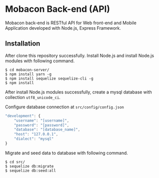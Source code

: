 # Mobacon Back-end (API)

Mobacon back-end is RESTful API for Web front-end and Mobile Application developed with Node.js, Express Framework.

## Installation
After clone this repository successfully. Install Node.js and install Node.js modules with following command.
	
	$ cd mobacon-server/
	$ npm install yarn -g
	$ npm install sequelize sequelize-cli -g
	$ npm install

After install Node.js modules successfully, create a mysql database with collection `utf8_unicode_ci`.

Configure database connection at `src/config/config.json`

```javascript
"development": {
	"username": "[username]",
	"password": "[password]",
	"database": "[database_name]",
	"host": "127.0.0.1",
	"dialect": "mysql"
}
```

Migrate and seed data to database with following command.
 
	$ cd src/
	$ sequelize db:migrate
	$ sequelize db:seed:all
